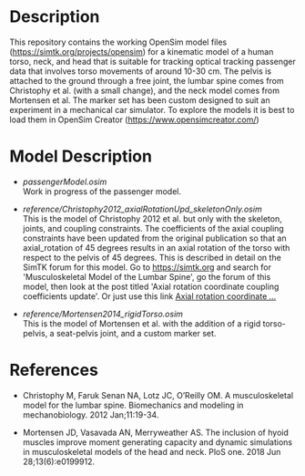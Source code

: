 # Description

This repository contains the working OpenSim model files (https://simtk.org/projects/opensim) for a kinematic model of a human torso, neck, and head that is suitable for tracking optical tracking passenger data that involves torso movements of around 10-30 cm. The pelvis is attached to the ground through a free joint, the lumbar spine comes from Christophy et al. (with a small change), and the neck model comes from Mortensen et al. The marker set has been custom designed to suit an experiment in a mechanical car simulator. To explore the models it is best to load them in OpenSim Creator (https://www.opensimcreator.com/)

# Model Description

 - *passengerModel.osim*\
        Work in progress of the passenger model. 

 - *reference/Christophy2012_axialRotationUpd_skeletonOnly.osim*\
        This is the model of Christophy 2012 et al. but only with the skeleton, joints, and coupling constraints. The coefficients of the axial coupling constraints have been updated from the original publication so that an axial_rotation of 45 degrees results in an axial rotation of the torso with respect to the pelvis of 45 degrees. This is described in detail on the SimTK forum for this model. Go to https://simtk.org and search for 'Musculoskeletal Model of the Lumbar Spine', go the forum of this model, then look at the post titled 'Axial rotation coordinate coupling coefficients update'. Or just use this link [Axial rotation coordinate ...](https://simtk.org/plugins/phpBB/viewtopicPhpbb.php?f=567&t=18771&p=0&start=0&view=&sid=ee1fa9fe49baefde716abe720cefe1a4) 

 - *reference/Mortensen2014_rigidTorso.osim*\
        This is the model of Mortensen et al. with the addition of a rigid torso-pelvis, a seat-pelvis joint, and a custom marker set.


# References

 - Christophy M, Faruk Senan NA, Lotz JC, O’Reilly OM. A musculoskeletal model for the lumbar spine. Biomechanics and modeling in mechanobiology. 2012 Jan;11:19-34.

 - Mortensen JD, Vasavada AN, Merryweather AS. The inclusion of hyoid muscles improve moment generating capacity and dynamic simulations in musculoskeletal models of the head and neck. PloS one. 2018 Jun 28;13(6):e0199912.


